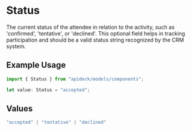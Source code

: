 # Status

The current status of the attendee in relation to the activity, such as 'confirmed', 'tentative', or 'declined'. This optional field helps in tracking participation and should be a valid status string recognized by the CRM system.

## Example Usage

```typescript
import { Status } from "apideck/models/components";

let value: Status = "accepted";
```

## Values

```typescript
"accepted" | "tentative" | "declined"
```